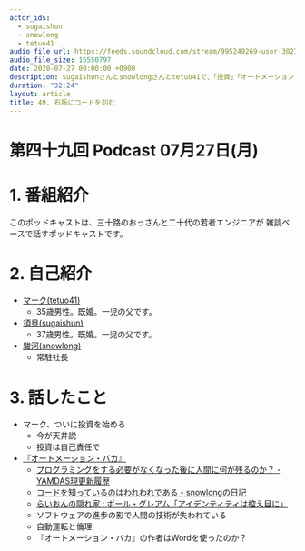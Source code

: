 ```yaml
---
actor_ids:
  - sugaishun
  - snowlong
  - tetuo41
audio_file_url: https://feeds.soundcloud.com/stream/995249269-user-302747142-yarukinai-49-2020-07-27.mp3
audio_file_size: 15550797
date: 2020-07-27 00:00:00 +0900
description: sugaishunさんとsnowlongさんとtetuo41で、「投資」「オートメーション・バカ」について話しました。
duration: "32:24"
layout: article
title: 49. 石版にコードを刻む
---
```


# 第四十九回 Podcast 07月27日(月)

# 1. 番組紹介
  このポッドキャストは、三十路のおっさんと二十代の若者エンジニアが
  雑談ベースで話すポッドキャストです。

# 2. 自己紹介
- [マーク(tetuo41)](https://twitter.com/tetuo41)
  - 35歳男性。既婚。一児の父です。
- [須貝(sugaishun)](https://twitter.com/sugaishun)
  - 37歳男性。既婚。一児の父です。
- [駿河(snowlong)](https://twitter.com/_snowlong)
  - 常駐社長

# 3. 話したこと
- マーク、ついに投資を始める
  - 今が天井説
  - 投資は自己責任で
- [『オートメーション・バカ』](https://www.amazon.co.jp/dp/4791768442)
  - [プログラミングをする必要がなくなった後に人間に何が残るのか？ - YAMDAS現更新履歴](https://yamdas.hatenablog.com/entry/20200706/the-world-with-no-programming)
  - [コードを知っているのはわれわれである - snowlongの日記](https://snowlong.hatenablog.com/entry/2018/09/14/190500)
  - [らいおんの隠れ家 : ポール・グレアム「アイデンティティは控え目に」](http://blog.livedoor.jp/lionfan/archives/52682044.html)
  - ソフトウェアの進歩の影で人間の技術が失われている
  - 自動運転と倫理
  - 『オートメーション・バカ』の作者はWordを使ったのか？

